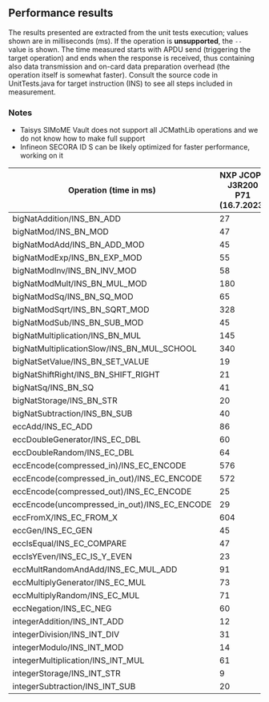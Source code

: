 ## Performance results 
The results presented are extracted from the unit tests execution; values shown are in milliseconds (ms). If the operation is **unsupported**, the `--` value is shown. The time measured starts with APDU send (triggering the target operation) and ends when the response is received, thus containing also data transmission and on-card data preparation overhead (the operation itself is somewhat faster). Consult the source code in UnitTests.java for target instruction (INS) to see all steps included in measurement.  

### Notes
  * Taisys SIMoME Vault does not support all JCMathLib operations and we do not know how to make full support
  * Infineon SECORA ID S can be likely optimized for faster performance, working on it
     

|	 Operation (time in ms) 	|	NXP JCOP4 J3R200 P71 (16.7.2023)	|	 NXP JCOP3 J3H145 P60 (16.7.2023)	|	Infineon SECORA ID S (16.7.2023)	|	GD Smartcafe 7.0 (16.7.2023)	|	Taisys SIMoME Vault (16.7.2023)	|
|	 --- 	|	 --- 	|	 --- 	|	 --- 	|	 --- 	|	 --- 	|
|	 bigNatAddition/INS_BN_ADD                          	|	27	|	38	|	26	|	18	|	55	|
|	 bigNatMod/INS_BN_MOD                               	|	47	|	49	|	61	|	43	|	67	|
|	 bigNatModAdd/INS_BN_ADD_MOD                        	|	45	|	57	|	54	|	32	|	66	|
|	 bigNatModExp/INS_BN_EXP_MOD                        	|	55	|	67	|	1677	|	537	|	--	|
|	 bigNatModInv/INS_BN_INV_MOD                        	|	58	|	72	|	1686	|	556	|	--	|
|	 bigNatModMult/INS_BN_MUL_MOD                       	|	180	|	233	|	1064	|	660	|	760	|
|	 bigNatModSq/INS_BN_SQ_MOD                          	|	65	|	75	|	1075	|	564	|	--	|
|	 bigNatModSqrt/INS_BN_SQRT_MOD                      	|	328	|	445	|	4722	|	1438	|	--	|
|	 bigNatModSub/INS_BN_SUB_MOD                        	|	45	|	75	|	55	|	45	|	54	|
|	 bigNatMultiplication/INS_BN_MUL                    	|	145	|	199	|	517	|	164	|	400	|
|	 bigNatMultiplicationSlow/INS_BN_MUL_SCHOOL         	|	340	|	590	|	540	|	461	|	769	|
|	 bigNatSetValue/INS_BN_SET_VALUE                    	|	19	|	21	|	31	|	17	|	18	|
|	 bigNatShiftRight/INS_BN_SHIFT_RIGHT                	|	21	|	29	|	22	|	14	|	46	|
|	 bigNatSq/INS_BN_SQ                                 	|	41	|	37	|	514	|	23	|	47	|
|	 bigNatStorage/INS_BN_STR                           	|	20	|	21	|	22	|	10	|	23	|
|	 bigNatSubtraction/INS_BN_SUB                       	|	40	|	51	|	51	|	30	|	54	|
|	 eccAdd/INS_EC_ADD                                  	|	86	|	250	|	5291	|	2723	|	--	|
|	 eccDoubleGenerator/INS_EC_DBL                      	|	60	|	201	|	182	|	3113	|	--	|
|	 eccDoubleRandom/INS_EC_DBL                         	|	64	|	202	|	179	|	3106	|	--	|
|	 eccEncode(compressed_in)/INS_EC_ENCODE             	|	576	|	797	|	6943	|	2718	|	--	|
|	 eccEncode(compressed_in_out)/INS_EC_ENCODE         	|	572	|	794	|	6944	|	2724	|	--	|
|	 eccEncode(compressed_out)/INS_EC_ENCODE            	|	25	|	25	|	32	|	14	|	60	|
|	 eccEncode(uncompressed_in_out)/INS_EC_ENCODE       	|	29	|	37	|	46	|	20	|	51	|
|	 eccFromX/INS_EC_FROM_X                             	|	604	|	773	|	6989	|	2737	|	--	|
|	 eccGen/INS_EC_GEN                                  	|	45	|	226	|	127	|	201	|	1244	|
|	 eccIsEqual/INS_EC_COMPARE                          	|	47	|	75	|	158	|	57	|	134	|
|	 eccIsYEven/INS_EC_IS_Y_EVEN                        	|	23	|	36	|	65	|	24	|	69	|
|	 eccMultRandomAndAdd/INS_EC_MUL_ADD                 	|	91	|	255	|	5441	|	5823	|	--	|
|	 eccMultiplyGenerator/INS_EC_MUL                    	|	73	|	209	|	211	|	3131	|	--	|
|	 eccMultiplyRandom/INS_EC_MUL                       	|	71	|	206	|	207	|	3110	|	--	|
|	 eccNegation/INS_EC_NEG                             	|	60	|	91	|	145	|	69	|	370	|
|	 integerAddition/INS_INT_ADD                        	|	12	|	22	|	18	|	14	|	28	|
|	 integerDivision/INS_INT_DIV                        	|	31	|	29	|	42	|	26	|	49	|
|	 integerModulo/INS_INT_MOD                          	|	14	|	18	|	26	|	14	|	27	|
|	 integerMultiplication/INS_INT_MUL                  	|	61	|	81	|	110	|	65	|	104	|
|	 integerStorage/INS_INT_STR                         	|	9	|	11	|	13	|	7	|	15	|
|	 integerSubtraction/INS_INT_SUB                     	|	20	|	41	|	61	|	20	|	31	|



